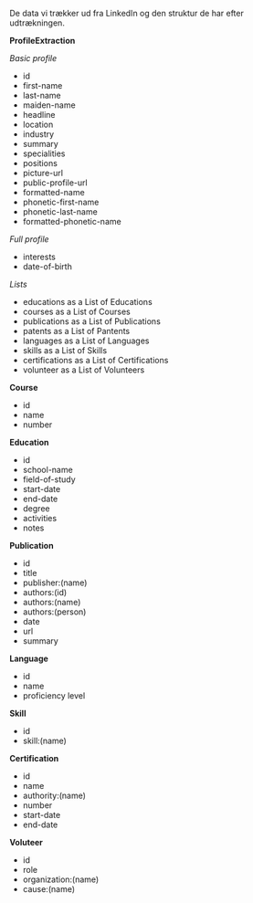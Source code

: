 De data vi trækker ud fra LinkedIn og den struktur de har efter udtrækningen.

**ProfileExtraction**
   
   *Basic profile*

   - id
   - first-name
   - last-name
   - maiden-name
   - headline
   - location
   - industry
   - summary
   - specialities
   - positions
   - picture-url
   - public-profile-url
   - formatted-name
   - phonetic-first-name
   - phonetic-last-name
   - formatted-phonetic-name
     
   *Full profile*

   - interests
   - date-of-birth

   *Lists*
   - educations as a List of Educations
   - courses as a List of Courses
   - publications as a List of Publications
   - patents as a List of Pantents
   - languages as a List of Languages
   - skills as a List of Skills
   - certifications as a List of Certifications
   - volunteer as a List of Volunteers

**Course**
   - id
   - name
   - number

**Education**
   - id
   - school-name
   - field-of-study
   - start-date
   - end-date
   - degree
   - activities
   - notes 

**Publication**
   - id
   - title
   - publisher:(name)
   - authors:(id)
   - authors:(name)
   - authors:(person)
   - date
   - url
   - summary

**Language** 
   - id
   - name
   - proficiency level

**Skill**
   - id
   - skill:(name)

**Certification**
   - id
   - name
   - authority:(name)
   - number
   - start-date
   - end-date

**Voluteer**
   - id
   - role
   - organization:(name)
   - cause:(name)
